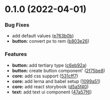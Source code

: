 # 0.1.0 (2022-04-01)


### Bug Fixes

* add default values ([e763b0b](https://github.com/marialungu/monstera/commit/e763b0b0503075efed72983d63af9610551a6bd2))
* **button:** convert px to rem ([b803e26](https://github.com/marialungu/monstera/commit/b803e2636e990e466eff05bd06b0c01a253806f4))


### Features

* **button:** add tertiary type ([c6eb92a](https://github.com/marialungu/monstera/commit/c6eb92ac60b5a289ac8efe60f3aaba62368604d6))
* **button:** create button component' ([2f75be8](https://github.com/marialungu/monstera/commit/2f75be80ac16803f33ebc6aeaa2181ba9d7ce5eb))
* **core:** add css support ([531cff7](https://github.com/marialungu/monstera/commit/531cff70da62854dce2f8690956ff1d41a13fda1))
* **core:** add lerna and babel setup ([1099a51](https://github.com/marialungu/monstera/commit/1099a5163ca6b0fa0c3e15f31434bfab44c835ad))
* **core:** add react storybook ([d5a5f40](https://github.com/marialungu/monstera/commit/d5a5f4096d06caab869cd4403adef17dbc1076d3))
* **text:** add text ui component ([47a57f6](https://github.com/marialungu/monstera/commit/47a57f6faeacd04dc3f0ff9c6badb3e7f89b00eb))




